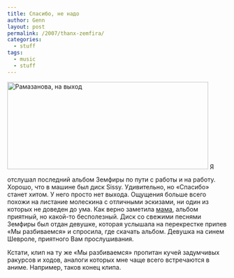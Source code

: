 ```yaml
---
title: Спасибо, не надо
author: Genn
layout: post
permalink: /2007/thanx-zemfira/
categories:
  - stuff
tags:
  - music
  - stuff
---
```

<img src='http://mega.genn.org/=^_^=/uploads/2007/10/zema.gif' alt='Рамазанова, на выход' style="padding-bottom: 15px;" width="460" height="200" />  
Я отслушал последний альбом Земфиры по пути с работы и на работу. Хорошо, что в машине был диск Sissy. Удивительно, но «Спасибо» станет хитом. У него просто нет выхода. Ощущения больше всего похожи на листание молескина с отличными эскизами, ни один из которых не доведен до ума. Как верно заметила <a href="http://livejournal.com/users/_marm" target="_blank">мама</a>, альбом приятный, но какой-то бесполезный. Диск со свежими песнями Земфиры был отдан девушке, которая услышала на перекрестке припев «Мы разбиваемся» и спросила, где скачать альбом. Девушка на синем Шевроле, приятного Вам прослушивания. 

Кстати, клип на ту же «Мы разбиваемся» пропитан кучей задумчивых ракурсов и ходов, аналоги которых мне чаще всего встречаются в аниме. Например, таков конец клипа.